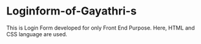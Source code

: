 # Loginform-of-Gayathri-s
This is Login Form developed for only Front End Purpose. Here, HTML and CSS language are used.
